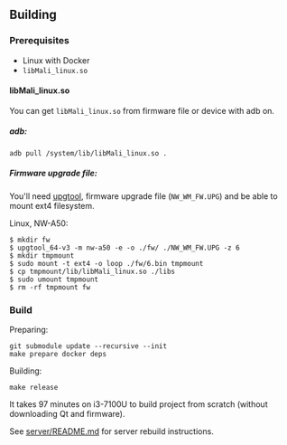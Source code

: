 ## Building

### Prerequisites

- Linux with Docker
- `libMali_linux.so`

#### libMali_linux.so

You can get `libMali_linux.so` from firmware file or device with adb on.

##### adb:

```shell
adb pull /system/lib/libMali_linux.so .
```

##### Firmware upgrade file:

You'll need [upgtool](https://www.rockbox.org/wiki/SonyNWUPGTool#Getting_the_tool), firmware upgrade
file (`NW_WM_FW.UPG`) and be able to mount ext4 filesystem.

Linux, NW-A50:

```shell
$ mkdir fw
$ upgtool_64-v3 -m nw-a50 -e -o ./fw/ ./NW_WM_FW.UPG -z 6
$ mkdir tmpmount
$ sudo mount -t ext4 -o loop ./fw/6.bin tmpmount
$ cp tmpmount/lib/libMali_linux.so ./libs
$ sudo umount tmpmount
$ rm -rf tmpmount fw
```

### Build

Preparing:

```shell
git submodule update --recursive --init
make prepare docker deps
```

Building:

```shell
make release
```

It takes 97 minutes on i3-7100U to build project from scratch (without downloading Qt and firmware).

See [server/README.md](./server/README.md) for server rebuild instructions.
